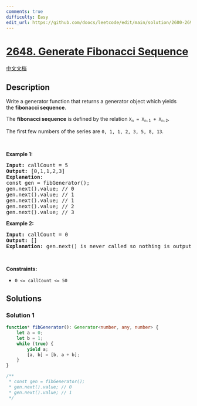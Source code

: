 ```yaml
---
comments: true
difficulty: Easy
edit_url: https://github.com/doocs/leetcode/edit/main/solution/2600-2699/2648.Generate%20Fibonacci%20Sequence/README_EN.md
---
```


# [2648. Generate Fibonacci Sequence](https://leetcode.com/problems/generate-fibonacci-sequence)

[中文文档](/solution/2600-2699/2648.Generate%20Fibonacci%20Sequence/README.md)

## Description

<p>Write a generator function that returns a generator object which yields the&nbsp;<strong>fibonacci sequence</strong>.</p>

<p>The&nbsp;<strong>fibonacci sequence</strong>&nbsp;is defined by the relation <code>X<sub>n</sub>&nbsp;= X<sub>n-1</sub>&nbsp;+ X<sub>n-2</sub></code>.</p>

<p>The first few numbers&nbsp;of the series are <code>0, 1, 1, 2, 3, 5, 8, 13</code>.</p>

<p>&nbsp;</p>
<p><strong class="example">Example 1:</strong></p>

<pre>
<strong>Input:</strong> callCount = 5
<strong>Output:</strong> [0,1,1,2,3]
<strong>Explanation:</strong>
const gen = fibGenerator();
gen.next().value; // 0
gen.next().value; // 1
gen.next().value; // 1
gen.next().value; // 2
gen.next().value; // 3
</pre>

<p><strong class="example">Example 2:</strong></p>

<pre>
<strong>Input:</strong> callCount = 0
<strong>Output:</strong> []
<strong>Explanation:</strong> gen.next() is never called so nothing is outputted
</pre>

<p>&nbsp;</p>
<p><strong>Constraints:</strong></p>

<ul>
	<li><code>0 &lt;= callCount &lt;= 50</code></li>
</ul>

## Solutions

### Solution 1

<!-- tabs:start -->

```ts
function* fibGenerator(): Generator<number, any, number> {
    let a = 0;
    let b = 1;
    while (true) {
        yield a;
        [a, b] = [b, a + b];
    }
}

/**
 * const gen = fibGenerator();
 * gen.next().value; // 0
 * gen.next().value; // 1
 */
```

<!-- tabs:end -->

<!-- end -->
